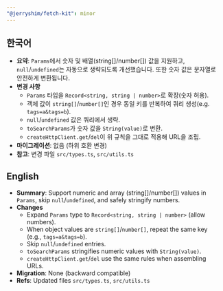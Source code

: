 ```yaml
---
"@jerryshim/fetch-kit": minor
---
```


## 한국어

- **요약**: `Params`에서 숫자 및 배열(string[]/number[]) 값을 지원하고, `null`/`undefined`는 자동으로 생략되도록 개선했습니다. 또한 숫자 값은 문자열로 안전하게 변환됩니다.
- **변경 사항**
  - `Params` 타입을 `Record<string, string | number>`로 확장(숫자 허용).
  - 객체 값이 `string[]`/`number[]`인 경우 동일 키를 반복하여 쿼리 생성(e.g. `tags=a&tags=b`).
  - `null`/`undefined` 값은 쿼리에서 생략.
  - `toSearchParams`가 숫자 값을 `String(value)`로 변환.
  - `createHttpClient.get`/`del`이 위 규칙을 그대로 적용해 URL을 조립.
- **마이그레이션**: 없음 (하위 호환 변경)
- **참고**: 변경 파일 `src/types.ts`, `src/utils.ts`

## English

- **Summary**: Support numeric and array (string[]/number[]) values in `Params`, skip `null`/`undefined`, and safely stringify numbers.
- **Changes**
  - Expand `Params` type to `Record<string, string | number>` (allow numbers).
  - When object values are `string[]`/`number[]`, repeat the same key (e.g., `tags=a&tags=b`).
  - Skip `null`/`undefined` entries.
  - `toSearchParams` stringifies numeric values with `String(value)`.
  - `createHttpClient.get`/`del` use the same rules when assembling URLs.
- **Migration**: None (backward compatible)
- **Refs**: Updated files `src/types.ts`, `src/utils.ts`
